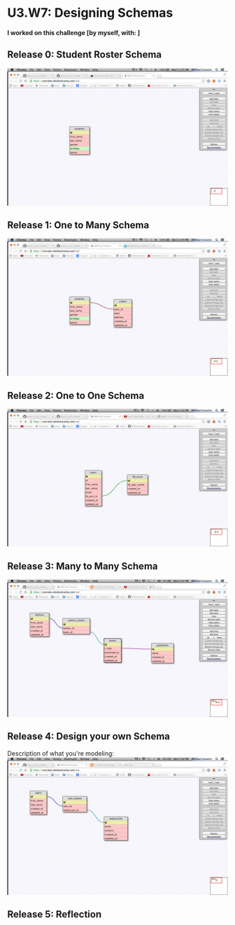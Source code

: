 # U3.W7: Designing Schemas


#### I worked on this challenge [by myself, with: ]


## Release 0: Student Roster Schema
<!-- display your image inline here -->
![Student](https://raw.githubusercontent.com/michaelginalick/phase_0_unit_3/master/week_7/imgs/students.jpg)

## Release 1: One to Many Schema
<!-- display your image inline here -->
![One to many](https://raw.githubusercontent.com/michaelginalick/phase_0_unit_3/master/week_7/imgs/one_to_many.jpg)

## Release 2: One to One Schema
<!-- display your image inline here -->
![One to one](https://raw.githubusercontent.com/michaelginalick/phase_0_unit_3/master/week_7/imgs/one_to_one.jpg)

## Release 3: Many to Many Schema
<!-- display your image inline here -->
![One to one](https://raw.githubusercontent.com/michaelginalick/phase_0_unit_3/master/week_7/imgs/many_to_many.jpg)

## Release 4: Design your own Schema
Description of what you're modeling: 
![Schema, one-to-one and many-to-many](https://raw.githubusercontent.com/michaelginalick/phase_0_unit_3/master/week_7/imgs/schema.jpg)
<!-- display your one-to-one image inline here -->
<!-- display your many-to-many image inline here -->

## Release 5: Reflection
